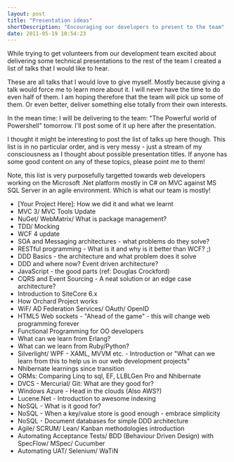 ```yaml
---
layout: post
title: "Presentation ideas"
shortDescription: "Encouraging our developers to present to the team"
date: 2011-05-19 10:54:23
---
```

While trying to get volunteers from our development team excited about delivering some technical presentations to the rest of the team I created a list of talks that I would like to hear.

These are all talks that I would love to give myself. Mostly because giving a talk would force me to learn more about it. I will never have the time to do even half of them. I am hoping therefore that the team will pick up some of them. Or even better, deliver something else totally from their own interests.

In the mean time: I will be delivering to the team: "The  Powerful world of Powershell" tomorrow. I'll post some of it up here after the  presentation.

I thought it might be interesting to post the list of talks up here though. This list is in no particular order, and is very messy - just a stream of my consciousness as I thought about possible presentation titles. If anyone has some good content on any of these topics, please point me to them!

Note, this list is very purposefully targetted towards web developers working on the Microsoft .Net platform mostly in C# on MVC against MS SQL Server in an agile environment. Which is what our team is mostly!

*   [Your Project Here]: How we did it and what we learnt
*   MVC 3/ MVC Tools Update
*   NuGet/ WebMatrix/ What is package management?
*   TDD/ Mocking
*   WCF 4 update
*   SOA and Messaging architectures - what problems do they solve?
*   RESTful programming - What is it and why is it better than WCF? ;)
*   DDD Basics - the architecture and what problem does it solve
*   DDD and where now? Event driven architecture?
*   JavaScript - the good parts (ref: Douglas Crockford)
*   CQRS and Event Sourcing - A neat solution or an edge case architecture?
*   Introduction to SiteCore 6.x
*   How Orchard Project works
*   WiF/ AD Federation Services/ OAuth/ OpenID
*   HTML5 Web sockets - "Ahead of the game" - this will change web programming forever
*   Functional Programming for OO developers
*   What can we learn from Erlang?
*   What can we learn from Ruby/Python?
*   Silverlight/ WPF - XAML, MVVM etc. - Introduction or "What can we learn from this to help us in our web development projects"
*   Nhibernate learnings since transition
*   ORMs: Comparing Linq to sql, EF, LLBLGen Pro and Nhibernate
*   DVCS - Mercurial/ Git: What are they good for?
*   Windows Azure - Head in the clouds (Also AWS?)
*   Lucene.Net - Introduction to awesome indexing
*   NoSQL - What is it good for?
*   NoSQL - When a key/value store is good enough - embrace simplicity
*   NoSQL - Document databases for simple DDD architecture
*   Agile/ SCRUM/ Lean/ Kanban methodologies introduction
*   Automating Acceptance Tests/ BDD (Behaviour Driven Design) with SpecFlow/ MSpec/ Cucumber
*   Automating UAT/ Selenium/ WaTiN
